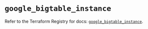 # `google_bigtable_instance`

Refer to the Terraform Registry for docs: [`google_bigtable_instance`](https://registry.terraform.io/providers/hashicorp/google/6.7.0/docs/resources/bigtable_instance).
